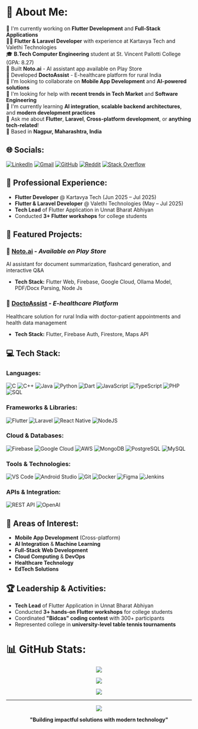 # 💫 About Me:
🔭 I'm currently working on **Flutter Development** and **Full-Stack Applications**<br>
👨‍💻 **Flutter & Laravel Developer** with experience at Kartavya Tech and Valethi Technologies<br>
🎓 **B.Tech Computer Engineering** student at St. Vincent Pallotti College (GPA: 8.27)<br>
🚀 Built **Noto.ai** - AI assistant app available on Play Store<br>
🏥 Developed **DoctoAssist** - E-healthcare platform for rural India<br>
👯 I'm looking to collaborate on **Mobile App Development** and **AI-powered solutions**<br>
🤝 I'm looking for help with **recent trends in Tech Market** and **Software Engineering**<br>
🌱 I'm currently learning **AI integration**, **scalable backend architectures**, and **modern development practices**<br>
💬 Ask me about **Flutter**, **Laravel**, **Cross-platform development**, or **anything tech-related**!<br>
📍 Based in **Nagpur, Maharashtra, India**

## 🌐 Socials:
[![LinkedIn](https://img.shields.io/badge/LinkedIn-%230077B5.svg?logo=linkedin&logoColor=white)](https://linkedin.com/in/parth-upadhye) 
[![Gmail](https://img.shields.io/badge/Gmail-D14836?logo=gmail&logoColor=white)](mailto:parth.upadhye.4@gmail.com)
[![GitHub](https://img.shields.io/badge/GitHub-%23121011.svg?logo=github&logoColor=white)](https://github.com/DevParth27)
[![Reddit](https://img.shields.io/badge/Reddit-%23FF4500.svg?logo=Reddit&logoColor=white)](https://reddit.com/user/ThatCertifiedEgooo) 
[![Stack Overflow](https://img.shields.io/badge/-Stackoverflow-FE7A16?logo=stack-overflow&logoColor=white)](https://stackexchange.com/users/41324552/parth-upadhye)

## 💼 Professional Experience:
- **Flutter Developer** @ Kartavya Tech (Jun 2025 – Jul 2025)
- **Flutter & Laravel Developer** @ Valethi Technologies (May – Jul 2025)
- **Tech Lead** of Flutter Application in Unnat Bharat Abhiyan
- Conducted **3+ Flutter workshops** for college students

## 🚀 Featured Projects:
### 🤖 [Noto.ai](https://play.google.com/store/apps/details?id=com.noto.ai) - *Available on Play Store*
AI assistant for document summarization, flashcard generation, and interactive Q&A
- **Tech Stack:** Flutter Web, Firebase, Google Cloud, Ollama Model, PDF/Docx Parsing, Node Js

### 🏥 [DoctoAssist](https://github.com/DevParth27/DoctoAssist) - *E-healthcare Platform*
Healthcare solution for rural India with doctor-patient appointments and health data management
- **Tech Stack:** Flutter, Firebase Auth, Firestore, Maps API

## 💻 Tech Stack:

### **Languages:**
![C](https://img.shields.io/badge/c-%2300599C.svg?style=for-the-badge&logo=c&logoColor=white) 
![C++](https://img.shields.io/badge/c++-%2300599C.svg?style=for-the-badge&logo=c%2B%2B&logoColor=white) 
![Java](https://img.shields.io/badge/java-%23ED8B00.svg?style=for-the-badge&logo=openjdk&logoColor=white) 
![Python](https://img.shields.io/badge/python-3670A0?style=for-the-badge&logo=python&logoColor=ffdd54) 
![Dart](https://img.shields.io/badge/dart-%230175C2.svg?style=for-the-badge&logo=dart&logoColor=white) 
![JavaScript](https://img.shields.io/badge/javascript-%23323330.svg?style=for-the-badge&logo=javascript&logoColor=%23F7DF1E) 
![TypeScript](https://img.shields.io/badge/typescript-%23007ACC.svg?style=for-the-badge&logo=typescript&logoColor=white) 
![PHP](https://img.shields.io/badge/php-%23777BB4.svg?style=for-the-badge&logo=php&logoColor=white) 
![SQL](https://img.shields.io/badge/sql-%2300f.svg?style=for-the-badge&logo=mysql&logoColor=white)

### **Frameworks & Libraries:**
![Flutter](https://img.shields.io/badge/Flutter-%2302569B.svg?style=for-the-badge&logo=Flutter&logoColor=white) 
![Laravel](https://img.shields.io/badge/laravel-%23FF2D20.svg?style=for-the-badge&logo=laravel&logoColor=white) 
![React Native](https://img.shields.io/badge/react_native-%2320232a.svg?style=for-the-badge&logo=react&logoColor=%2361DAFB) 
![NodeJS](https://img.shields.io/badge/node.js-6DA55F?style=for-the-badge&logo=node.js&logoColor=white)

### **Cloud & Databases:**
![Firebase](https://img.shields.io/badge/firebase-%23039BE5.svg?style=for-the-badge&logo=firebase) 
![Google Cloud](https://img.shields.io/badge/GoogleCloud-%234285F4.svg?style=for-the-badge&logo=google-cloud&logoColor=white) 
![AWS](https://img.shields.io/badge/AWS-%23FF9900.svg?style=for-the-badge&logo=amazon-aws&logoColor=white) 
![MongoDB](https://img.shields.io/badge/MongoDB-%234ea94b.svg?style=for-the-badge&logo=mongodb&logoColor=white) 
![PostgreSQL](https://img.shields.io/badge/postgresql-%23316192.svg?style=for-the-badge&logo=postgresql&logoColor=white) 
![MySQL](https://img.shields.io/badge/mysql-4479A1.svg?style=for-the-badge&logo=mysql&logoColor=white)

### **Tools & Technologies:**
![VS Code](https://img.shields.io/badge/VS%20Code-0078d4.svg?style=for-the-badge&logo=visual-studio-code&logoColor=white) 
![Android Studio](https://img.shields.io/badge/Android%20Studio-3DDC84.svg?style=for-the-badge&logo=android-studio&logoColor=white) 
![Git](https://img.shields.io/badge/git-%23F05033.svg?style=for-the-badge&logo=git&logoColor=white) 
![Docker](https://img.shields.io/badge/docker-%230db7ed.svg?style=for-the-badge&logo=docker&logoColor=white) 
![Figma](https://img.shields.io/badge/figma-%23F24E1E.svg?style=for-the-badge&logo=figma&logoColor=white) 
![Jenkins](https://img.shields.io/badge/jenkins-%232C5263.svg?style=for-the-badge&logo=jenkins&logoColor=white)

### **APIs & Integration:**
![REST API](https://img.shields.io/badge/REST%20API-02569B.svg?style=for-the-badge&logo=rest&logoColor=white) 
![OpenAI](https://img.shields.io/badge/OpenAI%20API-412991.svg?style=for-the-badge&logo=openai&logoColor=white)

## 🎯 Areas of Interest:
- **Mobile App Development** (Cross-platform)
- **AI Integration** & **Machine Learning**
- **Full-Stack Web Development**
- **Cloud Computing** & **DevOps**
- **Healthcare Technology**
- **EdTech Solutions**

## 🏆 Leadership & Activities:
- **Tech Lead** of Flutter Application in Unnat Bharat Abhiyan
- Conducted **3+ hands-on Flutter workshops** for college students
- Coordinated **"Bidcas" coding contest** with 300+ participants
- Represented college in **university-level table tennis tournaments**

# 📊 GitHub Stats:
<div align="center">

![](https://github-readme-stats.vercel.app/api?username=DevParth27&theme=dark&hide_border=false&include_all_commits=false&count_private=false)

![](https://nirzak-streak-stats.vercel.app/?user=DevParth27&theme=dark&hide_border=false)

![](https://github-readme-stats.vercel.app/api/top-langs/?username=DevParth27&theme=dark&hide_border=false&include_all_commits=false&count_private=false&layout=compact)

</div>

---
<div align="center">

[![](https://visitcount.itsvg.in/api?id=DevParth27&icon=0&color=0)](https://visitcount.itsvg.in)

**"Building impactful solutions with modern technology"**

</div>
